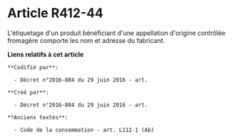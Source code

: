 # Article R412-44

L'étiquetage d'un produit bénéficiant d'une appellation d'origine contrôlée fromagère comporte les nom et adresse du
fabricant.

**Liens relatifs à cet article**

	**Codifié par**:

	  - Décret n°2016-884 du 29 juin 2016 - art.

	**Créé par**:

	  - Décret n°2016-884 du 29 juin 2016 - art.

	**Anciens textes**:

	  - Code de la consommation - art. L112-1 (Ab)
